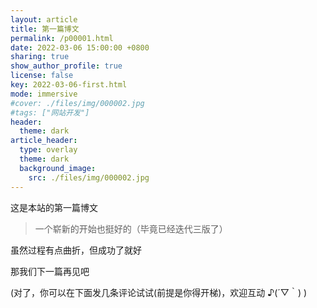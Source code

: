 ```yaml
---
layout: article
title: 第一篇博文
permalink: /p00001.html
date: 2022-03-06 15:00:00 +0800
sharing: true
show_author_profile: true
license: false
key: 2022-03-06-first.html
mode: immersive
#cover: ./files/img/000002.jpg
#tags: ["网站开发"]
header:
  theme: dark
article_header:
  type: overlay
  theme: dark
  background_image:
    src: ./files/img/000002.jpg
---
```


这是本站的第一篇博文<!--more-->

> 一个崭新的开始也挺好的（毕竟已经迭代三版了）

虽然过程有点曲折，但成功了就好

那我们下一篇再见吧

(对了，你可以在下面发几条评论试试(前提是你得开梯)，欢迎互动 ♪(´▽｀) )


